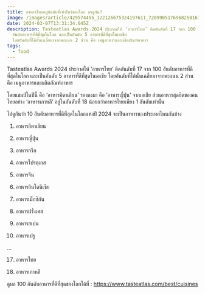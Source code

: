 ```yaml
---
title: อาหารไทยอยู่อันดับที่เท่าไหร่ของโลก มาดูกัน!
image: /images/article/429574455_122126675324197611_7209905176968250167_n.webp
date: 2024-03-07T13:31:34.045Z
description: Tasteatlas Awards 2024 ประกาศให้ ‘อาหารไทย’ ติดอันดับที่ 17 จาก 100
  อันดับอาหารที่ดีที่สุดในโลก และเป็นอันดับ 5 อาหารที่ดีที่สุดในเอเชีย
  โดยอันดับที่ได้นั้นเฉลี่ยมาจากคะแนน 2 ส่วน คือ เมนูอาหารและผลิตภัณฑ์อาหาร
tags:
  - food
---
```

Tasteatlas Awards 2024 ประกาศให้ ‘อาหารไทย’ ติดอันดับที่ 17 จาก 100 อันดับอาหารที่ดีที่สุดในโลก และเป็นอันดับ 5 อาหารที่ดีที่สุดในเอเชีย โดยอันดับที่ได้นั้นเฉลี่ยมาจากคะแนน 2 ส่วน คือ เมนูอาหารและผลิตภัณฑ์อาหาร



โดยแชมป์ในปีนี้ คือ ‘อาหารอิตาเลียน’ รองลงมา คือ ‘อาหารญี่ปุ่น’ จากเอเชีย ส่วนอาหารสุดฮิตของคนไทยอย่าง ‘อาหารเกาหลี’ อยู่ในอันดับที่ 18 น้อยกว่าอาหารไทยเพียง 1 อันดับเท่านั้น



ไปดูกันว่า 10 อันดับอาหารที่ดีที่สุดในโลกแห่งปี 2024 จะเป็นอาหารของประเทศไหนกันบ้าง 



1. อาหารอิตาเลียน

2. อาหารญี่ปุ่น

3. อาหารกรีก

4. อาหารโปรตุเกส

5. อาหารจีน

6. อาหารอินโดนีเซีย

7. อาหารเม็กซิกัน

8. อาหารฝรั่งเศส

9. อาหารสเปน

10. อาหารเปรู

...

17. อาหารไทย

18. อาหารเกาหลี



ดูผล 100 อันดับอาหารที่ดีที่สุดของโลกได้ที่ : https://www.tasteatlas.com/best/cuisines
